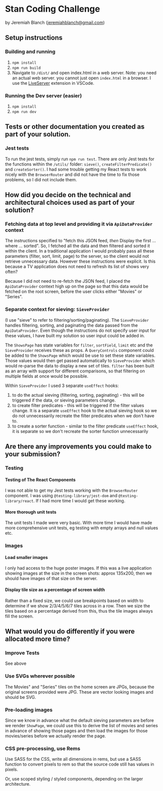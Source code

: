 # Stan Coding Challenge
by Jeremiah Blanch (<jeremiahblanch@gmail.com>)

## Setup instructions

### Building and running

1. `npm install`
1. `npm run build`
1. Navigate to `/dist/` and open index.html in a web server. Note: you need an actual web server. you cannot just open `index.html` in a browser. I use the [LiveServer](<https://marketplace.visualstudio.com/items?itemName=ritwickdey.LiveServer>) extension in VSCode.

### Running the Dev server (easier)

1. `npm install`
1. `npm run dev`

## Tests or other documentation you created as part of your solution.

### Jest tests

To run the jest tests, simply run `npm run test`.
There are only Jest tests for the functions within the `/utils/` folder: `sieve()`, `createFilterPredicate()` and `createSorter()`. I had some trouble getting my React tests to work nicely with the `BrowserRouter` and did not have the time to fix those problems, so I did not include them.

## How did you decide on the technical and architectural choices used as part of your solution?

### Fetching data at top level and providing it via `ApiDataProvider` context

The instructions specified to "fetch this JSON feed, *then* Display the first ... where ... sorted". So, I fetched all the data and then filtered and sorted it within the client. In a traditional application I would probably pass all these parameters (filter, sort, limit, page) to the server, so the client would not retrieve unnecessary data. However these instructions were explicit. Is this because a TV application does not need to refresh its list of shows very often?

Because I did not need to re-fetch the JSON feed, I placed the `ApiDataProvider` context high up on the page so that this data would be fetched on the root screen, before the user clicks either "Movies" or "Series".

### Separate context for sieving: `SieveProvider`

(I use "sieve" to refer to filtering/sorting/paginating). The `SieveProvider` handles filtering, sorting, and paginating the data passed from the `ApiDataProvider`. Even though the instructions do not specify user input for these values, I have built my solution so user input could be added in.

The `ShowsPage` has state variables for `filter`, `sortField`, `limit` etc and the `SieveProvider` receives these as props. A `QueryControls` component could be added to the `ShowsPage` which would be use to set these state variables. Those values would then get passed automatically to `SieveProvider` which would re-parse the data to display a new set of tiles. `filter` has been built as an array with support for different comparisons, so that filtering on multiple fields at once would be possible.

Within `SieveProvider` I used 3 separate `useEffect` hooks:

1. to do the actual sieving (filtering, sorting, paginating) - this will be triggered if the data, or sieving parameters change.
1. to create filter predicates - this will be triggered if the filter values change. It is a separate `useEffect` hook to the actual sieving hook so we do not unnecessarily recreate the filter predicates when we don't have to.
1. to create a sorter function - similar to the filter predicate `useEffect` hook, it is separate so we don't recreate the sorter function unnecessarily

## Are there any improvements you could make to your submission?

### Testing

#### Testing of The React Components

I was not able to get my Jest tests working with the `BrowserRouter` component. I was using `@testing-library/jest-dom` and `@testing-library/react`. If I had more time I would get these working.

#### More thorough unit tests

The unit tests I made were very basic. With more time I would have made more comprehensive unit tests, eg testing with empty arrays and null values etc.

### Images

#### Load smaller images

I only had access to the huge poster images. If this was a live application showing images at the size in the screen shots: approx 135x200, then we should have images of that size on the server.

#### Display tile size as a percentage of screen width

Rather than a fixed size, we could use breakpoints based on width to determine if we show 2/3/4/5/6/7 tiles across in a row. Then we size the tiles based on a percentage derived from this, thus the tile images always fill the screen.

## What would you do differently if you were allocated more time?

### Improve Tests

See above

### Use SVGs wherever possible

The Movies" and "Series" tiles on the home screen are JPGs, because the original screens provided were JPG. These are vector looking images and should be SVG.

### Pre-loading images

Since we know in advance what the default sieving parameters are before we render `ShowPage`, we could use this to derive the list of movies and series in advance of showing those pages and then load the images for those movies/series before we actually render the page.

### CSS pre-processing, use Rems

Use SASS for the CSS, write all dimensions in rems, but use a SASS function to convert pixels to rem so that the source code still has values in pixels.

Or, use scoped styling / styled components, depending on the larger architecture.
